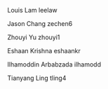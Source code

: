 Louis Lam leelaw

Jason Chang zechen6

Zhouyi Yu zhouyi1

Eshaan Krishna eshaankr

Ilhamoddin Arbabzada ilhamodd

Tianyang Ling tling4
